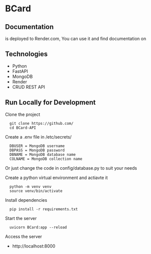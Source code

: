 # BCard

## Documentation
 is deployed to Render.com, You can use it and find documentation on
[]()


## Technologies

- Python
- FastAPI
- MongoDB
- Render
- CRUD REST API


## Run Locally for Development

Clone the project

```
  git clone https://github.com/
  cd BCard-API
```

Create a .env file in /etc/secrets/
```
  DBUSER = MongoDB username
  DBPASS = MongoDB password
  DBNAME = MongoDB database name
  COLNAME = MongoDB collection name
```
Or just change the code in config/database.py to suit your needs

Create a python virtual environment and actiavte it
```
  python -m venv venv
  source venv/bin/activate
```
Install dependencies

```
  pip install -r requirements.txt
```

Start the server

```
  uvicorn BCard:app --reload
```

Access the server

  - http://localhost:8000